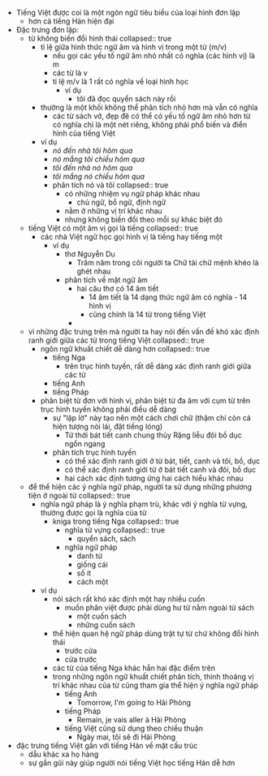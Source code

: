 - Tiếng Việt được coi là một ngôn ngữ tiêu biểu của loại hình đơn lập
	- hơn cả tiếng Hán hiện đại
- Đặc trưng đơn lập:
	- từ không biến đổi hình thái
	  collapsed:: true
		- tỉ lệ giữa hình thức ngữ âm và hình vị trong một từ (m/v)
			- nếu gọi các yếu tố ngữ âm nhỏ nhất có nghĩa (các hình vị) là m
			- các từ là v
			- tỉ lệ m/v là 1 rất có nghĩa về loại hình học
				- ví dụ
					- tôi đã đọc quyển sách này rồi
		- thường là một khối không thể phân tích nhỏ hơn mà vẫn có nghĩa
			- các từ sách vở, đẹp đẽ có thể có yếu tố ngữ âm nhỏ hơn từ có nghĩa chỉ là một nét riêng, không phải phổ biến và điển hình của tiếng Việt
		- ví dụ
			- *nó đến nhà tôi hôm qua*
			- *nó mắng tôi chiều hôm qua*
			- *tôi đến nhà nó hôm qua*
			- *tôi mắng nó chiều hôm qua*
			- phân tích nó và tôi
			  collapsed:: true
				- có những nhiệm vụ ngữ pháp khác nhau
					- chủ ngữ, bổ ngữ, định ngữ
				- nằm ở những vị trí khác nhau
				- nhưng không biến đổi theo mỗi sự khác biệt đó
	- tiếng Việt có một âm vị gọi là tiếng
	  collapsed:: true
		- các nhà Việt ngữ học gọi hình vị là tiếng hay tiếng một
			- ví dụ
				- thơ Nguyễn Du
					- Trăm năm trong cõi người ta
					  Chữ tài chữ mệnh khéo là ghét nhau
				- phân tích về mặt ngữ âm
					- hai câu thơ có 14 âm tiết
						- 14 âm tiết là 14 dạng thức ngữ âm có nghĩa - 14 hình vị
						- cũng chính là 14 từ trong tiếng Việt
					-
	- vì những đặc trưng trên mà người ta hay nói đến vấn đề khó xác định ranh giới giữa các từ trong tiếng Việt
	  collapsed:: true
		- ngôn ngữ khuất chiết dễ dàng hơn
		  collapsed:: true
			- tiếng Nga
				- trên trục hình tuyến, rất dễ dàng xác định ranh giới giữa các từ
			- tiếng Anh
			- tiếng Pháp
		- phân biệt từ đơn với hình vị, phân biệt từ đa âm với cụm từ trên trục hình tuyến không phải điều dễ dàng
			- sự "lập lờ" này tạo nên một cách chơi chữ (thậm chí còn cả hiện tượng nói lái, đặt tiếng lóng)
				- Tứ thời bát tiết canh chung thủy
				  Rặng liễu đôi bồ dục ngổn ngang
			- phân tích trục hình tuyến
				- có thể xác định ranh giới ở từ bát, tiết, canh và tôi, bồ, dục
				- có thể xác định ranh giới từ ở bát tiết canh và đôi, bồ dục
				- hai cách xác định tương ứng hai cách hiểu khác nhau
	- để thể hiện các ý nghĩa ngữ pháp, người ta sử dụng những phương tiện ở ngoài từ
	  collapsed:: true
		- nghĩa ngữ pháp là ý nghĩa phạm trù, khác với ý nghĩa từ vựng, thường được gọi là nghĩa của từ
			- kniga trong tiếng Nga
			  collapsed:: true
				- nghĩa từ vựng
				  collapsed:: true
					- quyển sách, sách
				- nghĩa ngữ pháp
					- danh từ
					- giống cái
					- số ít
					- cách một
		- ví dụ
			- nói sách rất khó xác định một hay nhiều cuốn
				- muốn phân việt được phải dùng hư từ nằm ngoài từ sách
					- một cuốn sách
					- những cuốn sách
			- thể hiện quan hệ ngữ pháp dùng trật tự từ chứ không đổi hình thái
				- trước cửa
				- cửa trước
			- các từ của tiếng Nga khác hẳn hai đặc điểm trên
			- trong những ngôn ngữ khuất chiết phân tích, thỉnh thoảng vị trí khác nhau của từ cũng tham gia thể hiện ý nghĩa ngữ pháp
				- tiếng Anh
					- Tomorrow, I'm going to Hải Phòng
				- tiếng Pháp
					- Remain, je vais aller à Hải Phòng
				- tiếng Việt cũng sử dụng theo chiều thuận
					- Ngày mai, tôi sẽ đi Hải Phòng
- đặc trưng tiếng Việt gần với tiếng Hán về mặt cấu trúc
	- dẫu khác xa họ hàng
	- sự gần gũi này giúp người nói tiếng Việt học tiếng Hán dễ hơn